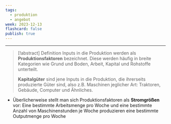 ```yaml
---
tags:
  - produktion
  - angebot
week: 2023-12-13
flashcard: false
publish: true
---
```

***

> [!abstract] Definition 
> Inputs in die Produktion werden als **Produktionsfaktoren** bezeichnet. Diese werden häufig in breite Kategorien wie Grund und Boden, Arbeit, Kapital und Rohstoffe unterteilt.
> 
> **Kapitalgüter** sind jene Inputs in die Produktion, die ihrerseits produzierte Güter sind, also z.B. Maschinen jeglicher Art: Traktoren, Gebäude, Computer und Ähnliches.

- Überlicherweise stellt man sich Produktionsfaktoren als **Stromgrößen** vor: Eine bestimmte Arbeitsmenge pro Woche und eine bestimmte Anzahl von Maschinenstunden je Woche produzieren eine bestimmte Outputmenge pro Woche